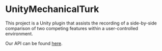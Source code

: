 # UnityMechanicalTurk
This project is a Unity plugin that assists the recording of a side-by-side comparison of two competing features within a user-controlled environment.

Our API can be found [here](https://shanemcdermott.github.io/UnityMechanicalTurk/index.html).
